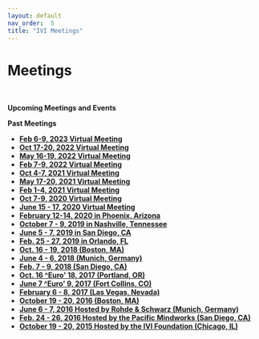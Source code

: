 ```yaml
---
layout: default
nav_order:  5
title: "IVI Meetings"
---
```

# Meetings

 

**Upcoming Meetings and Events**

  

**Past Meetings**

  - [**Feb 6-9, 2023 Virtual
    Meeting**](http://www.ivifoundation.org/meetings/2022Oct/Default-FEB2023.html)  
  - [**Oct 17-20, 2022 Virtual
    Meeting**](http://www.ivifoundation.org/meetings/2022Oct/Default-OCT2022.html)  
  - [**May 16-19, 2022 Virtual
    Meeting**](http://www.ivifoundation.org/meetings/2022May/Default-MAY2022.html)  
  - [**Feb 7-9, 2022 Virtual
    Meeting**](http://www.ivifoundation.org/meetings/2022Feb/Default-FEB2022.html)  
  - [**Oct 4-7, 2021 Virtual
    Meeting**](http://www.ivifoundation.org/meetings/2021Oct/Default-OCT2021.html)  
  - [**May 17-20, 2021 Virtual
    Meeting**](http://www.ivifoundation.org/meetings/2021May/Default-MAY2021.html)  
  - [**Feb 1-4, 2021 Virtual
    Meeting**](http://www.ivifoundation.org/meetings/2021Feb/Default-FEB2021.html)  
  - [**Oct 7-9, 2020 Virtual
    Meeting**](http://www.ivifoundation.org/meetings/2020Oct/Default-Oct2020.html)  
  - [**June 15 - 17, 2020 Virtual
    Meeting**](http://www.ivifoundation.org/meetings/2020Jun/Jun2020.html)
  - [**February 12-14, 2020 in Phoenix,
    Arizona**](http://www.ivifoundation.org/meetings/2020Feb/Default-FEB2020.html)  
  - [**October 7 - 9, 2019 in Nashville,
    Tennessee**](http://www.ivifoundation.org/meetings/2019Oct/Default-OCT2019.html)  
  - **[June 5 - 7, 2019 in San Diego,
    CA](http://www.ivifoundation.org/meetings/2019Jun/Default-JUN2019.html)**
  - [**Feb. 25 - 27, 2019 in Orlando,
    FL**](http://www.ivifoundation.org/meetings/2019Feb/Default-Feb2019.html)
  - **[Oct. 16 - 19, 2018 (Boston,
    MA)](http://www.ivifoundation.org/meetings/2018Oct/Default-Oct2018.html)**
  - **[June 4 - 6, 2018 (Munich,
    Germany)](2018Jun/Default-Jun2018.html)**
  - **[Feb. 7 - 9, 2018 (San Diego,
    CA)](http://ivifoundation.org/meetings/2018Feb/Default-Feb2018.html)**
  - [**Oct. 16 ^Euro' 18, 2017 (Portland,
    OR)**](http://ivifoundation.org/meetings/2017Oct/Default-Oct.html)
  - **[June 7 ^Euro' 9, 2017 (Fort Collins,
    CO)](http://ivifoundation.org/meetings/2017Jun/Default.html)**
  - **[February 6 - 8, 2017 (Las Vegas,
    Nevada)](http://ivifoundation.org/meetings/2017Feb/default.html)**[](http://ivifoundation.org/meetings/2017Feb/default.html)
  - **[October 19 - 20, 2016 (Boston,
    MA)](http://ivifoundation.org/meetings/2016Oct/default.html)**
  - **[June 6 - 7, 2016 Hosted by Rohde & Schwarz (Munich,
    Germany)](http://ivifoundation.org/meetings/2016Jun/default.html)**
  - **[Feb. 24 - 26, 2016 Hosted by the Pacific Mindworks (San Diego,
    CA)](http://ivifoundation.org/meetings/2016Feb/default.html)**
  - **[October 19 - 20, 2015 Hosted by the IVI Foundation (Chicago,
    IL)](http://ivifoundation.org/meetings/2015Oct/default.html)**
